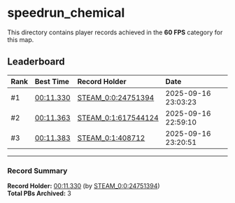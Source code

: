 # speedrun_chemical

This directory contains player records achieved in the **60 FPS** category for this map.

## Leaderboard

| Rank | Best Time | Record Holder | Date                |
| :--- | :-------- | :------------ | :------------------ |
| #1   | [00:11.330](./00011330_STEAM_0_0_24751394_20250916-230323.zip) | [STEAM_0:0:24751394](https://speedrun16.com/profile/STEAM_0:0:24751394)   | 2025-09-16 23:03:23 |
| #2   | [00:11.363](./00011363_STEAM_0_1_617544124_20250916-225910.zip) | [STEAM_0:1:617544124](https://speedrun16.com/profile/STEAM_0:1:617544124)   | 2025-09-16 22:59:10 |
| #3   | [00:11.383](./00011383_STEAM_0_1_408712_20250916-232051.zip) | [STEAM_0:1:408712](https://speedrun16.com/profile/STEAM_0:1:408712)   | 2025-09-16 23:20:51 |

---

### Record Summary
**Record Holder:** [00:11.330](./00011330_STEAM_0_0_24751394_20250916-230323.zip) (by [STEAM_0:0:24751394](https://speedrun16.com/profile/STEAM_0:0:24751394))  
**Total PBs Archived:** 3